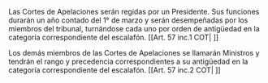 Las Cortes de Apelaciones serán regidas por un Presidente. Sus funciones durarán un año contado del 1° de marzo y serán desempeñadas por los miembros del tribunal, turnándose cada uno por orden de antigüedad en la categoría correspondiente del escalafón. [[Art. 57 inc.1 COT| ]]

Los demás miembros de las Cortes de Apelaciones se llamarán Ministros y tendrán el rango y precedencia correspondientes a su antigüedad en la categoría correspondiente del escalafón. [[Art. 57 inc.2 COT| ]]